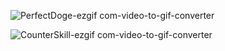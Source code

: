 
![PerfectDoge-ezgif com-video-to-gif-converter](https://github.com/showhohxc/Unreal5/assets/98040028/5597918f-0d68-4fb9-b1e9-896f4440f60c)


![CounterSkill-ezgif com-video-to-gif-converter](https://github.com/showhohxc/Unreal5/assets/98040028/55edab0d-9387-4fac-b2b8-4d991abe3456)
